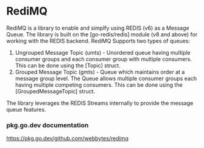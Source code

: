 # RediMQ

RediMQ is a library to enable and simplfy using REDIS (v6) as a Message Queue. The library
is built on the [go-redis/redis] module (v8 and above) for working with the REDIS backend.
RediMQ Supports two types of queues:

1. Ungrouped Message Topic (umts) - Unordered queue having multiple consumer groups 
    and each consumer group with multiple consumers. This can be done using the [Topic] struct.
2. Grouped Message Topic (gmts) - Queue which maintains order at a message group level. 
    The Queue allows multiple consumer groups each having multiple competing consumers. This can 
    be done using the [GroupedMessageTopic] struct.

The library leverages the REDIS Streams internally to provide the message queue features.

### pkg.go.dev documentation
https://pkg.go.dev/github.com/webbytes/redimq
